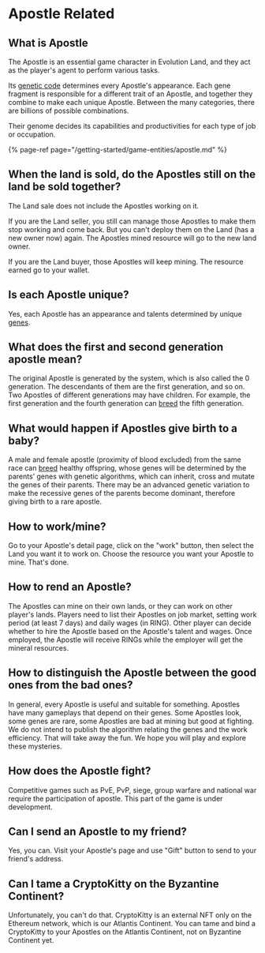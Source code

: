 # Apostle Related

## What is Apostle

The Apostle is an essential game character in Evolution Land, and they act as the player's agent to perform various tasks.

Its [genetic code](/getting-started/game-entities/apostle) determines every Apostle's appearance. Each gene fragment is responsible for a different trait of an Apostle, and together they combine to make each unique Apostle. Between the many categories, there are billions of possible combinations.

Their genome decides its capabilities and productivities for each type of job or occupation. 

{% page-ref page="/getting-started/game-entities/apostle.md" %}

## When the land is sold, do the Apostles still on the land be sold together?

The Land sale does not include the Apostles working on it.  

If you are the Land seller, you still can manage those Apostles to make them stop working and come back.  But you can't deploy them on the Land (has a new owner now) again.  The Apostles mined resource will go to the new land owner.

If you are the Land buyer, those Apostles will keep mining.  The resource earned go to your wallet.

## Is each Apostle unique?

Yes, each Apostle has an appearance and talents determined by unique [genes](/getting-started/game-entities/apostle/genome.md).

## What does the first and second generation apostle mean?

The original Apostle is generated by the system, which is also called the 0 generation. The descendants of them are the first generation, and so on. Two Apostles of different generations may have children. For example, the first generation and the fourth generation can [breed](/getting-started/game-entities/apostle/breed.md) the fifth generation.

## What would happen if Apostles give birth to a baby?

A male and female apostle \(proximity of blood excluded\) from the same race can [breed](/getting-started/game-entities/apostle/breed.md) healthy offspring, whose genes will be determined by the parents’ genes with genetic algorithms, which can inherit, cross and mutate the genes of their parents. There may be an advanced genetic variation to make the recessive genes of the parents become dominant, therefore giving birth to a rare apostle.

## How to work/mine?

Go to your Apostle's detail page, click on the "work" button, then select the Land you want it to work on.  Choose the resource you want your Apostle to mine.  That's done.

## How to rend an Apostle?

The Apostles can mine on their own lands, or they can work on other player's lands.  Players need to list their Apostles on job market, setting work period \(at least 7 days\) and daily wages \(in RING\). Other player can decide whether to hire the Apostle based on the Apostle's talent and wages.  Once employed, the Apostle will receive RINGs while the employer will get the mineral resources.

## How to distinguish the Apostle between the good ones from the  bad ones?

In general, every Apostle is useful and suitable for something. Apostles have many gameplays that depend on their genes. Some Apostles look, some genes are rare, some Apostles are bad at mining but good at fighting. We do not intend to publish the algorithm relating the genes and the work efficiency. That will take away the fun. We hope you will play and explore these mysteries.

## How does the Apostle fight?

Competitive games such as PvE, PvP, siege, group warfare and national war require the participation of apostle. This part of the game is under development.

## Can I send an Apostle to my friend?

Yes, you can.  Visit your Apostle's page and use "Gift" button to send to your friend's address.

## Can I tame a CryptoKitty on the Byzantine Continent?

Unfortunately, you can't do that. CryptoKitty is an external NFT only on the Ethereum network, which is our Atlantis Continent. You can tame and bind a CryptoKitty to your Apostles on the Atlantis Continent, not on Byzantine Continent yet. 